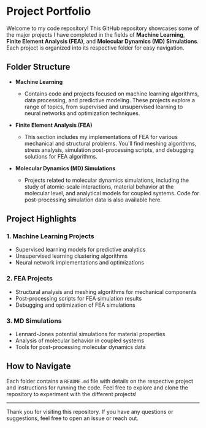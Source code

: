 # Project Portfolio

Welcome to my code repository! This GitHub repository showcases some of the major projects I have completed in the fields of **Machine Learning**, **Finite Element Analysis (FEA)**, and **Molecular Dynamics (MD) Simulations**. Each project is organized into its respective folder for easy navigation.

## Folder Structure

- **Machine Learning**
    - Contains code and projects focused on machine learning algorithms, data processing, and predictive modeling. These projects explore a range of topics, from supervised and unsupervised learning to neural networks and optimization techniques.

- **Finite Element Analysis (FEA)**
    - This section includes my implementations of FEA for various mechanical and structural problems. You'll find meshing algorithms, stress analysis, simulation post-processing scripts, and debugging solutions for FEA algorithms.

- **Molecular Dynamics (MD) Simulations**
    - Projects related to molecular dynamics simulations, including the study of atomic-scale interactions, material behavior at the molecular level, and analytical models for coupled systems. Code for post-processing simulation data is also available here.

## Project Highlights

### 1. **Machine Learning Projects**
- Supervised learning models for predictive analytics
- Unsupervised learning clustering algorithms
- Neural network implementations and optimizations

### 2. **FEA Projects**
- Structural analysis and meshing algorithms for mechanical components
- Post-processing scripts for FEA simulation results
- Debugging and optimization of FEA simulations

### 3. **MD Simulations**
- Lennard-Jones potential simulations for material properties
- Analysis of molecular behavior in coupled systems
- Tools for post-processing molecular dynamics data

## How to Navigate

Each folder contains a `README.md` file with details on the respective project and instructions for running the code. Feel free to explore and clone the repository to experiment with the different projects!

---

Thank you for visiting this repository. If you have any questions or suggestions, feel free to open an issue or reach out.

